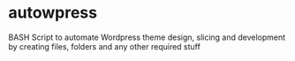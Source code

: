 # autowpress
BASH Script to automate Wordpress theme design, slicing and development by creating files, folders and any other required stuff
